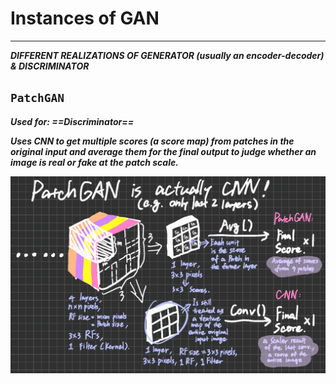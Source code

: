 # Instances of GAN

****

***DIFFERENT REALIZATIONS OF GENERATOR (usually an encoder-decoder) & DISCRIMINATOR***



## `PatchGAN`

***Used for: ==Discriminator==*** 

***Uses CNN to get multiple scores (a score map) from patches in the original input and average them for the final output to judge whether an image is real or fake at the patch scale.***

![PatchGAN](img/PatchGAN.png)
